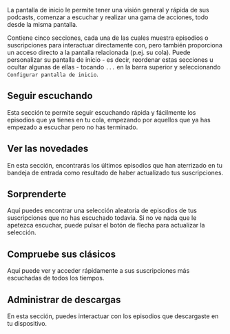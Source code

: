La pantalla de inicio le permite tener una visión general y rápida de sus podcasts, comenzar a escuchar y realizar una gama de acciones, todo desde la misma pantalla.

Contiene cinco secciones, cada una de las cuales muestra episodios o suscripciones para interactuar directamente con, pero también proporciona un acceso directo a la pantalla relacionada (p.ej. su cola). Puede personalizar su pantalla de inicio - es decir, reordenar estas secciones u ocultar algunas de ellas - tocando `...` en la barra superior y seleccionando `Configurar pantalla de inicio`.

## Seguir escuchando

Esta sección te permite seguir escuchando rápida y fácilmente los episodios que ya tienes en tu cola, empezando por aquellos que ya has empezado a escuchar pero no has terminado.

## Ver las novedades

En esta sección, encontrarás los últimos episodios que han aterrizado en tu bandeja de entrada como resultado de haber actualizado tus suscripciones.

## Sorprenderte

Aquí puedes encontrar una selección aleatoria de episodios de tus suscripciones que no has escuchado todavía. Si no ve nada que le apetezca escuchar, puede pulsar el botón de flecha para actualizar la selección.

## Compruebe sus clásicos

Aquí puede ver y acceder rápidamente a sus suscripciones más escuchadas de todos los tiempos.

## Administrar de descargas

En esta sección, puedes interactuar con los episodios que descargaste en tu dispositivo.
